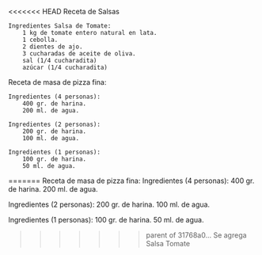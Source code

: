 <<<<<<< HEAD
Receta de Salsas

	Ingredientes Salsa de Tomate:
		1 kg de tomate entero natural en lata.
		1 cebolla.
		2 dientes de ajo.
		3 cucharadas de aceite de oliva.
		sal (1/4 cucharadita)
		azúcar (1/4 cucharadita)	
	
Receta de masa de pizza fina:

	Ingredientes (4 personas):
		400 gr. de harina.
		200 ml. de agua.

	Ingredientes (2 personas):
		200 gr. de harina.
		100 ml. de agua.
		
	Ingredientes (1 personas):
		100 gr. de harina.
		50 ml. de agua.	
=======
Receta de masa de pizza fina:
Ingredientes (4 personas):
	400 gr. de harina.
	200 ml. de agua.

Ingredientes (2 personas):
	200 gr. de harina.
	100 ml. de agua.
	
Ingredientes (1 personas):
	100 gr. de harina.
	50 ml. de agua.	
>>>>>>> parent of 31768a0... Se agrega Salsa Tomate
